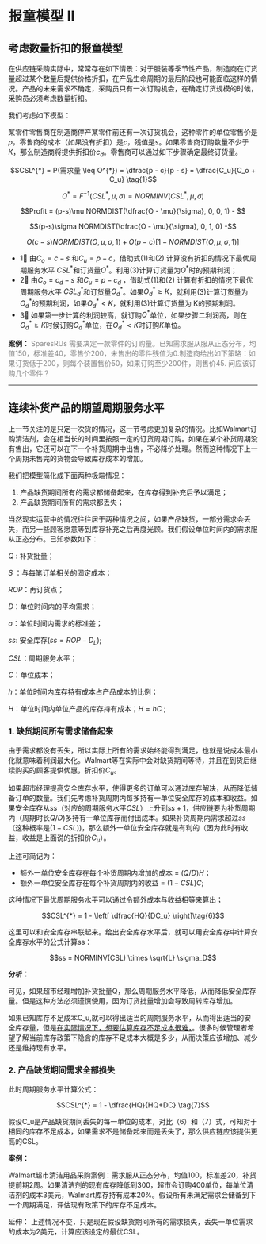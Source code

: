 # 报童模型 II   

## 考虑数量折扣的报童模型

在供应链采购实际中，常常存在如下情景：对于服装等季节性产品，制造商在订货量超过某个数量后提供价格折扣，在产品生命周期的最后阶段也可能面临这样的情况。产品的未来需求不确定，采购员只有一次订购机会，在确定订货规模的时候，采购员必须考虑数量折扣。

我们考虑如下模型：

某零件零售商在制造商停产某零件前还有一次订货机会，这种零件的单位零售价是$p$，零售商的成本（如果没有折扣）是$c$，残值是$s$。如果零售商订购数量不少于$K$，那么制造商将提供折扣价$c_d$。零售商可以通过如下步骤确定最终订货量。


$$CSL^{*} = P(需求量 \leq O^{*}) = \dfrac{p - c}{p - s} = \dfrac{C_u}{C_o + C_u}  \tag{1}$$

$$ O^{*} = F^{-1}(CSL^{*}, \mu, \sigma) = NORMINV(CSL^{*}, \mu, \sigma) \tag{2}$$

$$Profit = (p-s)\mu NORMDIST(\dfrac{O - \mu}{\sigma}, 0, 0, 1) - $$

$$(p-s)\sigma NORMDIST(\dfrac{O - \mu}{\sigma}, 0, 1, 0) -$$

$$O(c-s)NORMDIST(O,\mu, \sigma, 1) + O(p-c)[1 - NORMDIST(O, \mu, \sigma, 1)] \tag{3}$$

- 1⃣️ 由$C_o = c -s$ 和$C_u = p -c$，借助式(1)和(2) 计算没有折扣的情况下最优周期服务水平 $CSL^{*}$和订货量$O^{*}$。利用(3)计算订货量为$O^{*}$时的预期利润；
- 2⃣️ 由$C_o = c_d -s$ 和$C_u = p -c_d$ ，借助式(1)和(2) 计算有折扣的情况下最优周期服务水平 $CSL^{*}_{d}$和订货量$O^{*}_{d}$。如果$O^{*}_{d} \geq  K$，就利用(3)计算订货量为$O^{*}_d$的预期利润，如果$O^{*}_{d} <  K$，就利用(3)计算订货量为 K的预期利润。
- 3⃣️ 如果第一步计算的利润较高，就订购$O^{*}$单位，如果步骤二利润高，则在$O^{*}_{d} \geq  K$时候订购$O^{*}_d$单位，在$O^{*}_{d} < K$时订购$K$单位。


**案例：**
<font color = Grey>
SparesRUs 需要决定一款零件的订购量。已知需求服从服从正态分布，均值150，标准差40，零售价200，未售出的零件残值为0.制造商给出如下策略：如果订货低于200，则每个装置售价50，如果订购至少200件，则售价45. 问应该订购几个零件？
</font>


------

## 连续补货产品的期望周期服务水平

上一节关注的是只定一次货的情况，这一节考虑更加复杂的情况。比如Walmart订购清洁剂，会在相当长的时间里按照一定的订货周期订购。如果在某个补货周期没有售出，它还可以在下一个补货周期中出售，不必降价处理。然而这种情况下上一个周期未售完的货物会导致库存成本的增加。

我们把模型简化成下面两种极端情况：

1. 产品缺货期间所有的需求都储备起来，在库存得到补充后予以满足；
2. 产品缺货期间所有的需求都丢失；

当然现实运营中的情况往往居于两种情况之间，如果产品缺货，一部分需求会丢失，而另一些顾客愿意等到库存补充之后再度光顾。我们假设单位时间内的需求服从正态分布。已知参数如下：

$Q$ : 补货批量；

$S$ ：与每笔订单相关的固定成本；

$ROP$：再订货点；

$D$：单位时间内的平均需求；

$\sigma$：单位时间内需求的标准差；

$ss$: 安全库存($ss = ROP - D_L$);

$CSL$：周期服务水平；

$C$：单位成本；

$h$：单位时间内库存持有成本占产品成本的比例；

$H$：单位时间内单位产品的库存持有成本；$H = hC$ ;


### 1. 缺货期间所有需求储备起来

由于需求都没有丢失，所以实际上所有的需求始终能得到满足，也就是说成本最小化就意味着利润最大化。Walmart等在实际中会对缺货期间等待，并且在到货后继续购买的顾客提供优惠，折扣价$C_u$。

如果超市经理提高安全库存水平，使得更多的订单可以通过库存解决，从而降低储备订单的数量。我们先考虑补货周期内每多持有一单位安全库存的成本和收益。如果安全库存从$ss$（对应的周期服务水平$CSL$）上升到$ss+1$，供应链要为补货周期内（周期时长$Q/D$)多持有一单位库存而付出成本。如果补货周期内需求超过$ss$（这种概率是($1-CSL$))，那么额外一单位安全库存就是有利的（因为此时有收益，收益是上面说的折扣价$C_u$）。

上述可简记为：
- 额外一单位安全库存在每个补货周期内增加的成本 = $(Q/D)H$；
- 额外一单位安全库存在每个补货周期内的收益 = $(1-CSL)C$;
  
这种情况下最优周期服务水平可以通过令额外成本与收益相等来算出；

$$CSL^{*} = 1 - \left[ \dfrac{HQ}{DC_u} \right]\tag{6}$$

这里可以和安全库存串联起来。给出安全库存水平后，就可以用安全库存中计算安全库存水平的公式计算ss：

$$ss = NORMINV(CSL) \times \sqrt{L} \sigma_D$$

**分析：**

可见，如果超市经理增加补货批量Q，那么周期服务水平降低，从而降低安全库存量。但是这种方法必须谨慎使用，因为订货批量增加会导致周转库存增加。

如果已知库存不足成本C_u,就可以得出适当的周期服务水平，从而得出适当的安全库存量，但是<u>在实际情况下，想要估算库存不足成本很难，</u>。很多时候管理者希望了解当前库存政策下隐含的库存不足成本大概是多少，从而决策应该增加、减少还是维持现有水平。


### 2. 产品缺货期间需求全部损失

此时周期服务水平计算公式：

$$CSL^{*} = 1 - \dfrac{HQ}{HQ+DC}  \tag{7}$$

假设C_u是产品缺货期间丢失的每一单位的成本，对比（6）和（7）式，可知对于相同的库存不足成本，如果需求不是储备起来而是丢失了，那么供应链应该提供更高的CSL。


**案例：**

Walmart超市清洁用品采购案例：需求服从正态分布，均值100，标准差20，补货提前期2周。如果清洁剂的现有库存降低到300，超市会订购400单位，每单位清洁剂的成本3美元，Walmart库存持有成本20%。假设所有未满足需求会储备到下一个周期满足，评估现有政策下的库存不足成本。

延伸：
上述情况不变，只是现在假设缺货期间所有的需求损失，丢失一单位需求的成本为2美元，计算应该设定的最优CSL。

